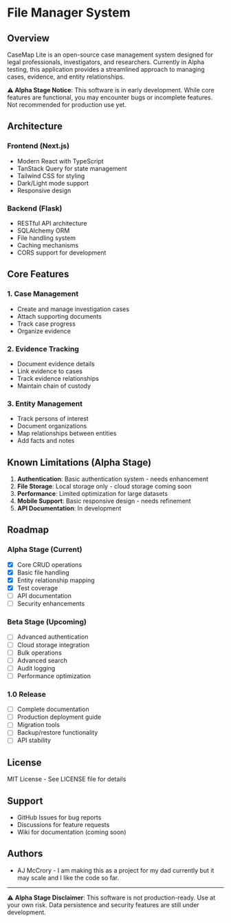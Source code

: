 # File Manager System

## Overview
CaseMap Lite is an open-source case management system designed for legal professionals, investigators, and researchers. Currently in Alpha testing, this application provides a streamlined approach to managing cases, evidence, and entity relationships.

**⚠️ Alpha Stage Notice**: This software is in early development. While core features are functional, you may encounter bugs or incomplete features. Not recommended for production use yet.

## Architecture

### Frontend (Next.js)
- Modern React with TypeScript
- TanStack Query for state management
- Tailwind CSS for styling
- Dark/Light mode support
- Responsive design

### Backend (Flask)
- RESTful API architecture
- SQLAlchemy ORM
- File handling system
- Caching mechanisms
- CORS support for development

## Core Features

### 1. Case Management
- Create and manage investigation cases
- Attach supporting documents
- Track case progress
- Organize evidence

### 2. Evidence Tracking
- Document evidence details
- Link evidence to cases
- Track evidence relationships
- Maintain chain of custody

### 3. Entity Management
- Track persons of interest
- Document organizations
- Map relationships between entities
- Add facts and notes

## Known Limitations (Alpha Stage)

1. **Authentication**: Basic authentication system - needs enhancement
2. **File Storage**: Local storage only - cloud storage coming soon
3. **Performance**: Limited optimization for large datasets
4. **Mobile Support**: Basic responsive design - needs refinement
5. **API Documentation**: In development

## Roadmap

### Alpha Stage (Current)
- [x] Core CRUD operations
- [x] Basic file handling
- [x] Entity relationship mapping
- [x] Test coverage
- [ ] API documentation
- [ ] Security enhancements

### Beta Stage (Upcoming)
- [ ] Advanced authentication
- [ ] Cloud storage integration
- [ ] Bulk operations
- [ ] Advanced search
- [ ] Audit logging
- [ ] Performance optimization

### 1.0 Release
- [ ] Complete documentation
- [ ] Production deployment guide
- [ ] Migration tools
- [ ] Backup/restore functionality
- [ ] API stability

## License
MIT License - See LICENSE file for details

## Support
- GitHub Issues for bug reports
- Discussions for feature requests
- Wiki for documentation (coming soon)

## Authors
- AJ McCrory - I am making this as a project for my dad currently but it may scale and I like the code so far.

---

⚠️ **Alpha Stage Disclaimer**: This software is not production-ready. Use at your own risk. Data persistence and security features are still under development.



